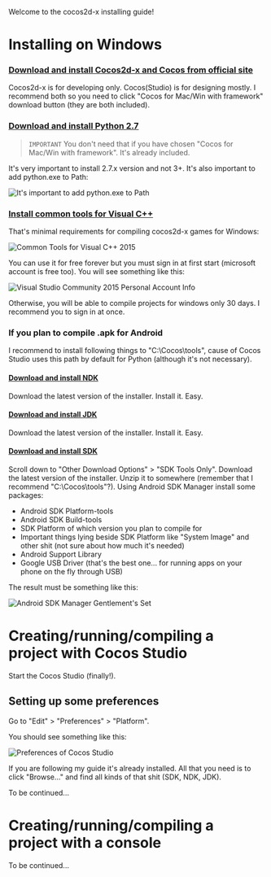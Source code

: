 Welcome to the cocos2d-x installing guide!

# Installing on Windows

### [Download and install Cocos2d-x and Cocos from official site](http://www.cocos2d-x.org/download)

Cocos2d-x is for developing only. Cocos(Studio) is for designing mostly. I recommend both so you need to click "Cocos for Mac/Win with framework" download button (they are both included).

### [Download and install Python 2.7](https://www.python.org/downloads/)

> `IMPORTANT` You don't need that if you have chosen "Cocos for Mac/Win with framework". It's already included.

It's very important to install 2.7.x version and not 3+. It's also important to add python.exe to Path:

![It's important to add python.exe to Path](http://i.imgur.com/D96Uwr7.png)

### [Install common tools for Visual C++](https://www.visualstudio.com/products/visual-studio-community-vs)

That's minimal requirements for compiling cocos2d-x games for Windows:

![Common Tools for Visual C++ 2015](http://i.imgur.com/FaX9dBP.png)

You can use it for free forever but you must sign in at first start (microsoft account is free too). You will see something like this:

![Visual Studio Community 2015 Personal Account Info](http://i.imgur.com/0SVSKre.png)

Otherwise, you will be able to compile projects for windows only 30 days. I recommend you to sign in at once.

### If you plan to compile .apk for Android

I recommend to install following things to "C:\Cocos\tools", cause of Cocos Studio uses this path by default for Python (although it's not necessary).

#### [Download and install NDK](http://developer.android.com/ndk/downloads/index.html)

Download the latest version of the installer. Install it. Easy.

#### [Download and install JDK](http://www.oracle.com/technetwork/java/javase/downloads/index.html)

Download the latest version of the installer. Install it. Easy.

#### [Download and install SDK](http://developer.android.com/sdk/index.html)

Scroll down to "Other Download Options" > "SDK Tools Only". Download the latest version of the installer. Unzip it to somewhere (remember that I recommend "C:\Cocos\tools"?). Using Android SDK Manager install some packages:

* Android SDK Platform-tools
* Android SDK Build-tools
* SDK Platform of which version you plan to compile for
* Important things lying beside SDK Platform like "System Image" and other shit (not sure about how much it's needed)
* Android Support Library
* Google USB Driver (that's the best one... for running apps on your phone on the fly through USB)

The result must be something like this:

![Android SDK Manager Gentlement's Set](http://i.imgur.com/mbkEzle.png)

# Creating/running/compiling a project with Cocos Studio

Start the Cocos Studio (finally!).

## Setting up some preferences

Go to "Edit" > "Preferences" > "Platform".

You should see something like this:

![Preferences of Cocos Studio](http://i.imgur.com/UNTNMTJ.png?1)

If you are following my guide it's already installed. All that you need is to click "Browse..." and find all kinds of that shit (SDK, NDK, JDK).

To be continued...

# Creating/running/compiling a project with a console

To be continued...
